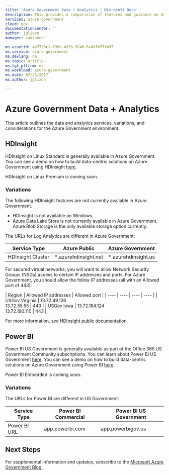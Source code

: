 ```yaml
---
title: 'Azure Government Data + Analytics | Microsoft Docs'
description: This provides a comparision of features and guidance on developing applications for Azure Government
services: azure-government
cloud: gov
documentationcenter: ''
author: jglixon
manager: zakramer

ms.assetid: 4b7720c1-699e-432b-9246-6e49fb77f497
ms.service: azure-government
ms.devlang: na
ms.topic: article
ms.tgt_pltfrm: na
ms.workload: azure-government
ms.date: 07/25/2017
ms.author: jglixon

---
```

# Azure Government Data + Analytics
This article outlines the data and analytics services, variations, and considerations for the Azure Government environment.

## HDInsight
HDInsight on Linux Standard is generally available in Azure Government. You can see a demo on how to build data-centric solutions on Azure Government using HDInsight <a href=https://channel9.msdn.com/Blogs/Azure/Cognitive-Services-HDInsight-and-Power-BI-on-Azure-Government/>here</a>.

HDInsight on Linux Premium is coming soon.

### Variations
The following HDInsight features are not currently available in Azure Government.

* HDInsight is not available on Windows.
* Azure Data Lake Store is not currently available in Azure Government. Azure Blob Storage is the only available storage option currently.

The URLs for Log Analytics are different in Azure Government:

| Service Type | Azure Public | Azure Government |
| --- | --- | --- |
| HDInsight Cluster | \*.azurehdinsight.net | \*.azurehdinsight.us |

For secured virtual networks, you will want to allow Network Security Groups (NSGs) access to certain IP addresses and ports. For Azure Government, you should allow the follow IP addresses (all with an Allowed port of 443):

| Region | Allowed IP addresses | Allowed port |
| ---- | ---- | ---- | ---- |
| USGov Virginia | 13.72.49.126</br>13.72.55.55 | 443 |
| USGov Iowa | 13.72.184.124</br>13.72.190.110 | 443 |


For more information, see [HDInsight public documentation](../hdinsight/hdinsight-hadoop-introduction.md).

## Power BI
Power BI US Government is generally available as part of the Office 365 US Government Community subscriptions. You can learn about Power BI US Government <a href=https://powerbi.microsoft.com/en-us/documentation/powerbi-service-govus-overview/>here</a>. 
You can see a demo on how to build data-centric solutions on Azure Government using Power BI <a href=https://channel9.msdn.com/Blogs/Azure/Cognitive-Services-HDInsight-and-Power-BI-on-Azure-Government/>here</a>.

Power BI Embedded is coming soon.

### Variations

The URLs for Power BI are different in US Government:

| Service Type | Power BI Commercial | Power BI US Government |
| --- | --- | --- |
| Power BI URL | app.powerbi.com | app.powerbigov.us |

## Next Steps
For supplemental information and updates, subscribe to the
<a href="https://blogs.msdn.microsoft.com/azuregov/">Microsoft Azure Government Blog. </a>
